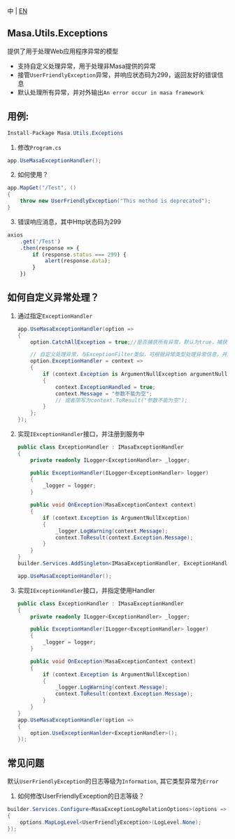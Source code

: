 中 | [EN](README.md)

## Masa.Utils.Exceptions

提供了用于处理Web应用程序异常的模型

* 支持自定义处理异常，用于处理非Masa提供的异常
* 接管`UserFriendlyException`异常，并响应状态码为299，返回友好的错误信息
* 默认处理所有异常，并对外输出`An error occur in masa framework`

## 用例:

``` C#
Install-Package Masa.Utils.Exceptions
```

1. 修改`Program.cs`

``` C#
app.UseMasaExceptionHandler();
```

2. 如何使用？

``` C#
app.MapGet("/Test", ()
{
    throw new UserFriendlyException("This method is deprecated");
}
```

3. 错误响应消息，其中Http状态码为299

``` js
axios
    .get('/Test')
    .then(response => {
        if (response.status === 299) {
            alert(response.data);
        }
    })
```

## 如何自定义异常处理？

1. 通过指定`ExceptionHandler`

    ``` C#
    app.UseMasaExceptionHandler(option =>
    {
        option.CatchAllException = true;//是否捕获所有异常，默认为true，捕获到的异常默认输出：An error occur in masa framework

        // 自定义处理异常，与ExceptionFilter类似，可根据异常类型处理异常信息，并通过ToResult方法输出响应结果
        option.ExceptionHandler = context =>
        {
            if (context.Exception is ArgumentNullException argumentNullException)
            {
                context.ExceptionHandled = true;
                context.Message = "参数不能为空";
                // 或者简写为context.ToResult("参数不能为空");
            }
        };
    });
    ```

2. 实现`IExceptionHandler`接口，并注册到服务中

    ``` C#
    public class ExceptionHandler : IMasaExceptionHandler
    {
        private readonly ILogger<ExceptionHandler> _logger;

        public ExceptionHandler(ILogger<ExceptionHandler> logger)
        {
            _logger = logger;
        }

        public void OnException(MasaExceptionContext context)
        {
            if (context.Exception is ArgumentNullException)
            {
                _logger.LogWarning(context.Message);
                context.ToResult(context.Exception.Message);
            }
        }
    }
    builder.Services.AddSingleton<IMasaExceptionHandler, ExceptionHandler>();

    app.UseMasaExceptionHandler();
    ```

3. 实现`IExceptionHandler`接口，并指定使用Handler

    ``` C#
    public class ExceptionHandler : IMasaExceptionHandler
    {
        private readonly ILogger<ExceptionHandler> _logger;

        public ExceptionHandler(ILogger<ExceptionHandler> logger)
        {
            _logger = logger;
        }

        public void OnException(MasaExceptionContext context)
        {
            if (context.Exception is ArgumentNullException)
            {
                _logger.LogWarning(context.Message);
                context.ToResult(context.Exception.Message);
            }
        }
    }
    app.UseMasaExceptionHandler(option =>
    {
        option.UseExceptionHanlder<ExceptionHandler>();
    });
    ```

## 常见问题

默认`UserFriendlyException`的日志等级为`Information`, 其它类型异常为`Error`

1. 如何修改UserFriendlyException的日志等级？

``` C#
builder.Services.Configure<MasaExceptionLogRelationOptions>(options =>
{
    options.MapLogLevel<UserFriendlyException>(LogLevel.None);
});
```